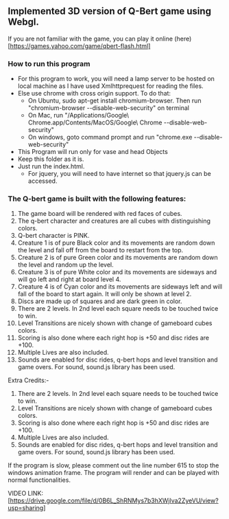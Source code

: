 ## Implemented 3D version of Q-Bert game using Webgl.
If you are not familiar with the game, you can play it online (here) [https://games.yahoo.com/game/qbert-flash.html]

### How to run this program

- For this program to work, you will need a lamp server to be hosted on local machine as I have used Xmlhttprequest for reading the files.
- Else use chrome with cross origin support. To do that:
  - On Ubuntu, sudo apt-get install chromium-browser. Then run "chromium-browser --disable-web-security" on terminal
  - On Mac, run "/Applications/Google\ Chrome.app/Contents/MacOS/Google\ Chrome --disable-web-security"
  - On windows, goto command prompt and run "chrome.exe --disable-web-security"
- This Program will run only for vase and head Objects
- Keep this folder as it is.
- Just run the index.html.
  - For jquery, you will need to have internet so that jquery.js can be accessed.

### The Q-bert game is built with the following features:
1. The game board will be rendered with red faces of cubes.
2. The q-bert character and creatures are all cubes with distinguishing colors.
3. Q-bert character is PINK.
4. Creature 1 is of pure Black color and its movements are random down the level and fall off from the board to restart from the top.
5. Creature 2 is of pure Green color and its movements are random down the level and random up the level.
6. Creature 3 is of pure White color and its movements are sideways and will go left and right at board level 4.
7. Creature 4 is of Cyan color and its movements are sideways left and will fall of the board to start again. It will only be shown at level 2.
8. Discs are made up of squares and are dark green in color.
9. There are 2 levels. In 2nd level each square needs to be touched twice to win.
10. Level Transitions are nicely shown with change of gameboard cubes colors.
11. Scoring is also done where each right hop is +50 and disc rides are +100.
12. Multiple Lives are also included.
13. Sounds are enabled for disc rides, q-bert hops and level transition and game overs. For sound, sound.js library has been used.

Extra Credits:-
1. There are 2 levels. In 2nd level each square needs to be touched twice to win.
2. Level Transitions are nicely shown with change of gameboard cubes colors.
3. Scoring is also done where each right hop is +50 and disc rides are +100.
4. Multiple Lives are also included.
5. Sounds are enabled for disc rides, q-bert hops and level transition and game overs. For sound, sound.js library has been used.

If the program is slow, please comment out the line number 615 to stop the windows animation frame. The program will render and can be played with normal functionalities.

VIDEO LINK: [https://drive.google.com/file/d/0B6L_ShRNMys7b3hXWjlva2ZyeVU/view?usp=sharing]
